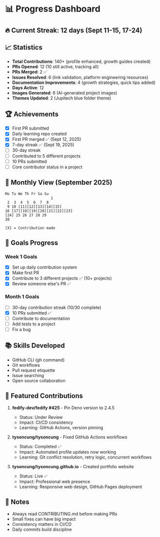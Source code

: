 # 📊 Progress Dashboard

## 🔥 Current Streak: 12 days (Sept 11-15, 17-24)

## 📈 Statistics
- **Total Contributions**: 140+ (profile enhanced, growth guides created)
- **PRs Opened**: 12 (10 still active, tracking all)
- **PRs Merged**: 2 ✅
- **Issues Resolved**: 6 (link validation, platform engineering resources)
- **Documentation Improvements**: 4 (growth strategies, quick tips added)
- **Days Active**: 12
- **Images Generated**: 6 (AI-generated project images)
- **Themes Updated**: 2 (Jupitech blue folder theme)

## 🏆 Achievements
- [x] First PR submitted
- [x] Daily learning repo created
- [x] First PR merged ✅ (Sept 12, 2025)
- [x] 7-day streak ✅ (Sept 19, 2025)
- [ ] 30-day streak
- [ ] Contributed to 5 different projects
- [ ] 10 PRs submitted
- [ ] Core contributor status in a project

## 📅 Monthly View (September 2025)
```
Mo Tu We Th Fr Sa Su
                     1
 2  3  4  5  6  7  8
 9 10 [11][12][13][14][15]
16 [17][18][19][20][21][22][23]
[24] 25 26 27 28 29
30

[X] = Contribution made
```

## 🎯 Goals Progress
### Week 1 Goals
- [x] Set up daily contribution system
- [x] Make first PR
- [x] Contribute to 3 different projects ✅ (10+ projects)
- [x] Review someone else's PR ✅

### Month 1 Goals
- [ ] 30-day contribution streak (10/30 complete)
- [x] 10 PRs submitted ✅
- [ ] Contribute to documentation
- [ ] Add tests to a project
- [ ] Fix a bug

## 📚 Skills Developed
- GitHub CLI (gh command)
- Git workflows
- Pull request etiquette
- Issue searching
- Open source collaboration

## 🌟 Featured Contributions
1. **fedify-dev/fedify #425** - Pin Deno version to 2.4.5
   - Status: Under Review
   - Impact: CI/CD consistency
   - Learning: GitHub Actions, version pinning

2. **tysoncung/tysoncung** - Fixed GitHub Actions workflows
   - Status: Completed ✅
   - Impact: Automated profile updates now working
   - Learning: Git conflict resolution, retry logic, concurrent workflows
   
3. **tysoncung/tysoncung.github.io** - Created portfolio website
   - Status: Live ✅
   - Impact: Professional web presence
   - Learning: Responsive web design, GitHub Pages deployment

## 📝 Notes
- Always read CONTRIBUTING.md before making PRs
- Small fixes can have big impact
- Consistency matters in CI/CD
- Daily commits build discipline